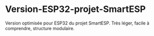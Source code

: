 # Version-ESP32-projet-SmartESP
Version optimisée pour ESP32 du projet SmartESP. Très léger, facile à comprendre, structure modulaire.
